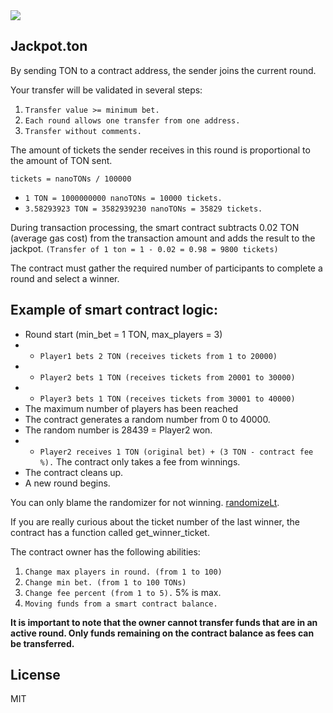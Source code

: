 <img src="https://i.imgur.com/xkTrLGh.png">

## Jackpot.ton

By sending TON to a contract address, the sender joins the current round.

Your transfer will be validated in several steps:
1. `Transfer value >= minimum bet.`
2. `Each round allows one transfer from one address.`
3. `Transfer without comments.`

The amount of tickets the sender receives in this round is proportional to the amount of TON sent.

`tickets = nanoTONs / 100000`

- `1 TON = 1000000000 nanoTONs = 10000 tickets.`
- `3.58293923 TON = 3582939230 nanoTONs = 35829 tickets.`

During transaction processing, the smart contract subtracts 0.02 TON (average gas cost) from the transaction amount and adds the result to the jackpot.
`(Transfer of 1 ton = 1 - 0.02 = 0.98 = 9800 tickets)`

The contract must gather the required number of participants to complete a round and select a winner.

## Example of smart contract logic:

* Round start (min_bet = 1 TON, max_players = 3)
* - `Player1 bets 2 TON (receives tickets from 1 to 20000)`
* - `Player2 bets 1 TON (receives tickets from 20001 to 30000)`
* - `Player3 bets 1 TON (receives tickets from 30001 to 40000)`
* The maximum number of players has been reached
* The contract generates a random number from 0 to 40000.
* The random number is 28439 = Player2 won.
* - `Player2 receives 1 TON (original bet) + (3 TON - contract fee %).` The contract only takes a fee from winnings.
* The contract cleans up.
* A new round begins.

You can only blame the randomizer for not winning.
[randomizeLt](https://docs.ton.org/develop/smart-contracts/guidelines/random-number-generation#simply-use-randomize_lt).

If you are really curious about the ticket number of the last winner, the contract has a function called get_winner_ticket.

The contract owner has the following abilities:
1. `Change max players in round. (from 1 to 100)`
2. `Change min bet. (from 1 to 100 TONs)`
3. `Change fee percent (from 1 to 5).` 5% is max.
4. `Moving funds from a smart contract balance.`

**It is important to note that the owner cannot transfer funds that are in an active round. Only funds remaining on the contract balance as fees can be transferred.**

## License

MIT
